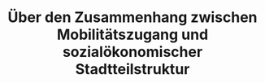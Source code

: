 ---
id: mobilitaetsmacher
title: "Über den Zusammenhang zwischen Mobilitätszugang und sozialökonomischer Stadtteilstruktur"
title_project: "Über den Zusammenhang zwischen Mobilitätszugang und sozialökonomischer Stadtteilstruktur"
title_short: "Mobilitätsmacher:in"
period: "Okt 23 – Mär 24 (6 Monate)" 
round: "3"
lecture2go: "68028"
uhh_url: "https://www.hcl.uni-hamburg.de/ddlitlab/data-literacy-studierendenprojekte/dritte-foerderrunde/mobilitaetsmacher.html"
students: "Aranka Bálint, Ellis Steinbiß, Fabian Hellmold"
mentor: "Daniel Gotthardt"
text: |
    Ein erheblicher Anteil der Hamburger Bevölkerung lebt in Stadtteilen, die *nicht ausreichend in das HVV-Netz integriert* sind [1]. Weiter zeigen Untersuchungen der Technischen Universität Hamburg, dass das Pro-Kopf-Angebot von Bussen und Schnellbahnen in einkommensschwachen Gebieten im Vergleich zu Stadtteilen mit höherer Kaufkraft deutlich geringer ist [2]. Die kürzlich eingeführte finanzielle Unterstützung für die Nutzung des Angebots der Deutschen Bahn und des Hamburger Verkehrsverbund (HVV) entlastete einkommensschwache Haushalte [3]. Allerdings lösen auch diese finanziellen Stützen nicht das Problem von fehlender Anbindung von einkommensschwachen (Rand-)gebieten an das Mobilitätsnetz.   

    Dabei ist der Zugang zu dem ÖPNV von essenzieller Bedeutung für die *soziale Teilhabe*, die sich durch das Pflegen sozialer Kontakte, persönliche Entfaltung oder das Mitwirken am kulturellen und politischen Leben äußern kann [3]. Einschränkungen in der Mobilität, wie lange Wartezeiten, häufiges Umsteigen oder eine schlechte Anbindung können deshalb zu sozialer Isolation führen. Um die soziale Teilhabe insbesondere für marginalisierte Gruppen zu fördern, ist ein gut funktionierendes Verkehrsnetz in der Stadt unabdingbar.    

    Unser Projekt zielt darauf ab, datengetrieben zu analysieren, wie sich das Angebot des HVV zwischen den verschiedenen Hamburger Stadtteilen unterscheidet. Wir planen deshalb, die einzelnen Haltestellen in dem Hamburger Nahverkehr zu bewerten. So werden wir anhand der HVV-Fahrplandaten die Einzugsgebiete der jeweiligen Haltestellen algorithmisch bestimmen und visuell darstellen. Dabei beziehen wir mit ein, dass ein guter Mobilitätszugang nicht nur eine nahe gelegene Haltestelle, sondern auch eine *hohe Fahrtfrequenz und angemessene Auslastung* beinhaltet.

    Des Weiteren werden die *Fahrtzeiten zu den Orten sozialer Teilhabe* berechnet, um eine Vergleichbarkeit der verschiedenen Haltestellen zu ermöglichen. Die Ergebnisse sollen in Form einer Karte von Hamburg dargestellt werden und als Ausgangspunkt für realistische Optimierungen mit Machine Learning Algorithmen dienen. Die Forschungsergebnisse können von unserem Kooperationspartner HVV genutzt werden, um einen Überblick über schlecht angebundene Stadtteile in Hamburg zu erhalten. Darüber hinaus wird die Karte der Öffentlichkeit bereitgestellt, damit sich jeder Bürger und jede Bürgerin über die Anbindung des Stadtteils informieren kann. 

    ## Referenzen

    - [1] Agora Verkehrswende (2023) „Große Unterschiede auf kleinstem Raum,“ Verfügbar unter: https://www.agora-verkehrswende.de/veroeffentlichungen/oev-atlas-deutschland/grosse-unterschiede-auf-kleinstem-raum/ (Letzter Zugriff am: 21.06.2023).  
    - [2] Daubitz, S. and Aberle C. (2020) „Mobilität und Soziale Exklusion in Hamburg,“ Forschungsbericht, TU Berlin. DOI: 10.15480/882.3019.  
    - [3] Hille, C. and Gather, M. (2022) “Mit dem 9-Euro-Ticket zu mehr sozialer Teilhabe? Ergebnisse einer Befragung von einkommensschwachen Haushalten zur Wirkung des 9-Euro-Tickets auf das Mobilitätsverhalten und ausgewählte Dimensionen der sozialen Teilhabe,” Berichte des Instituts Verkehr und Raum (29).  

image: "https://www.hcl.uni-hamburg.de/18288399/200130-bus2020-10-733x414-45d385400edb99231cbed0f17d83743cd4e3f287.jpg"
image_credit: "UHH / Ohme"
---